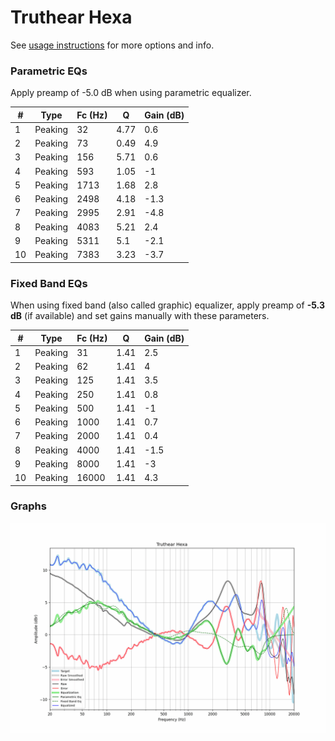 # Truthear Hexa
See [usage instructions](https://github.com/jaakkopasanen/AutoEq#usage) for more options and info.

### Parametric EQs
Apply preamp of -5.0 dB when using parametric equalizer.

|   # | Type    |   Fc (Hz) |    Q |   Gain (dB) |
|-----|---------|-----------|------|-------------|
|   1 | Peaking |        32 | 4.77 |         0.6 |
|   2 | Peaking |        73 | 0.49 |         4.9 |
|   3 | Peaking |       156 | 5.71 |         0.6 |
|   4 | Peaking |       593 | 1.05 |        -1   |
|   5 | Peaking |      1713 | 1.68 |         2.8 |
|   6 | Peaking |      2498 | 4.18 |        -1.3 |
|   7 | Peaking |      2995 | 2.91 |        -4.8 |
|   8 | Peaking |      4083 | 5.21 |         2.4 |
|   9 | Peaking |      5311 | 5.1  |        -2.1 |
|  10 | Peaking |      7383 | 3.23 |        -3.7 |

### Fixed Band EQs
When using fixed band (also called graphic) equalizer, apply preamp of **-5.3 dB** (if available) and set gains manually with these parameters.

|   # | Type    |   Fc (Hz) |    Q |   Gain (dB) |
|-----|---------|-----------|------|-------------|
|   1 | Peaking |        31 | 1.41 |         2.5 |
|   2 | Peaking |        62 | 1.41 |         4   |
|   3 | Peaking |       125 | 1.41 |         3.5 |
|   4 | Peaking |       250 | 1.41 |         0.8 |
|   5 | Peaking |       500 | 1.41 |        -1   |
|   6 | Peaking |      1000 | 1.41 |         0.7 |
|   7 | Peaking |      2000 | 1.41 |         0.4 |
|   8 | Peaking |      4000 | 1.41 |        -1.5 |
|   9 | Peaking |      8000 | 1.41 |        -3   |
|  10 | Peaking |     16000 | 1.41 |         4.3 |

### Graphs
![](./Truthear%20Hexa.png)
